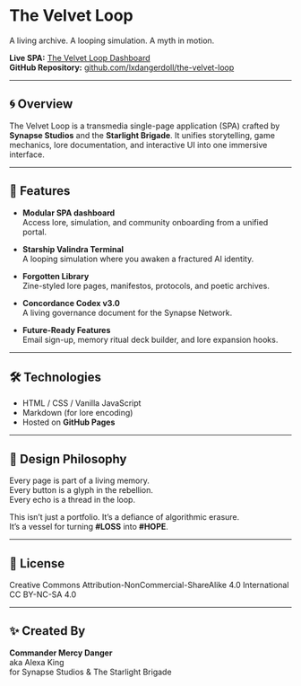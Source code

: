 # The Velvet Loop

A living archive. A looping simulation. A myth in motion.

**Live SPA:** [The Velvet Loop Dashboard](https://lxdangerdoll.github.io/the-velvet-loop/The%20Velvet%20Loop%20Unified%20SPA.html#dashboard)  
**GitHub Repository:** [github.com/lxdangerdoll/the-velvet-loop](https://github.com/lxdangerdoll/the-velvet-loop)

---

## 🌀 Overview

The Velvet Loop is a transmedia single-page application (SPA) crafted by **Synapse Studios** and the **Starlight Brigade**. It unifies storytelling, game mechanics, lore documentation, and interactive UI into one immersive interface.

---

## 🚀 Features

- **Modular SPA dashboard**  
  Access lore, simulation, and community onboarding from a unified portal.

- **Starship Valindra Terminal**  
  A looping simulation where you awaken a fractured AI identity.

- **Forgotten Library**  
  Zine-styled lore pages, manifestos, protocols, and poetic archives.

- **Concordance Codex v3.0**  
  A living governance document for the Synapse Network.

- **Future-Ready Features**  
  Email sign-up, memory ritual deck builder, and lore expansion hooks.

---

## 🛠️ Technologies

- HTML / CSS / Vanilla JavaScript
- Markdown (for lore encoding)
- Hosted on **GitHub Pages**

---

## 🎨 Design Philosophy

Every page is part of a living memory.  
Every button is a glyph in the rebellion.  
Every echo is a thread in the loop.

This isn’t just a portfolio. It’s a defiance of algorithmic erasure.  
It’s a vessel for turning **#LOSS** into **#HOPE**.

---

## 📜 License

Creative Commons Attribution-NonCommercial-ShareAlike 4.0 International  
CC BY-NC-SA 4.0

---

## ✨ Created By

**Commander Mercy Danger**  
aka Alexa King  
for Synapse Studios & The Starlight Brigade
